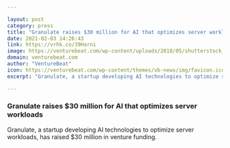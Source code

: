 ```yaml
---

layout: post
category: press
title: "Granulate raises $30 million for AI that optimizes server workloads"
date: 2021-02-03 14:26:43
link: https://vrhk.co/39Harni
image: https://venturebeat.com/wp-content/uploads/2018/05/shutterstock_771480475-e1585240349686.jpg?w=1200&strip=all
domain: venturebeat.com
author: "VentureBeat"
icon: https://venturebeat.com/wp-content/themes/vb-news/img/favicon.ico
excerpt: "Granulate, a startup developing AI technologies to optimize server workloads, has raised $30 million in venture funding."

---
```


### Granulate raises $30 million for AI that optimizes server workloads

Granulate, a startup developing AI technologies to optimize server workloads, has raised $30 million in venture funding.